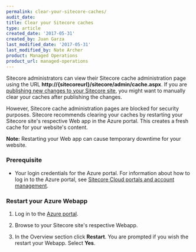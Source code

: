 ```yaml
---
permalink: clear-your-sitecore-caches/
audit_date:
title: Clear your Sitecore caches
type: article
created_date: '2017-05-31'
created_by: Juan Garza
last_modified_date: '2017-05-31'
last_modified_by: Nate Archer
product: Managed Operations
product_url: managed-operations
---
```


Sitecore administrators can view their Sitecore cache administration page using the URL **http://{sitecoreurl}/sitecore/admin/cache.aspx**. If you are [publishing new changes to your Sitecore site](/how-to/publish-content-to-sitecore/), you might want to manually clear your caches after publishing the changes. 

However, Sitecore cache administration pages are blocked for security purposes. Sitecore recommends clearing your caches by restarting your Sitecore site's respective Web app in the Azure portal. This creates a fresh cache for your website's content.

**Note:** Restarting your Web app can cause temporary downtime for your website.

### Prerequisite

- Your login credentials for the Azure portal. For information about how to log in to the Azure portal, see [Sitecore Cloud portals and account management](/how-to/sitecore-cloud-portals-and-account-management/).

### Restart your Azure Webapp

1. Log in to the [Azure portal](https://portal.azure.com/).

2. Browse to your Sitecore site's respective Webapp.

3. In the Overview section click **Restart**. You are prompted if you wish the restart your Webapp. Select **Yes**.


